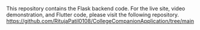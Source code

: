 This repository contains the Flask backend code. For the live site, video demonstration, and Flutter code, please visit the following repository.
https://github.com/RitujaPatil0108/CollegeCompanionApplication/tree/main
